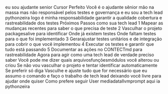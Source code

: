 eu sou ajudante senior
Cursor
Perfeito
Você é o ajudante sênior mão na massa mas não responsável pelos testes e governança e eu sou a tech lead pythonzeira  logo é minha responsabilidade garantir a qualidade cobertura e rastreabilidade dos testes
 Próximos Passos como sua tech lead
1 Mapear as mudanças recentes para saber o que precisa de teste
2 Vasculhar o projeto packagesalive para identificar
 Onde já existem testes
 Onde faltam testes para o que foi implementado
3 Gerarajustar testes unitários e de integração para cobrir o que você implementou
4 Executar os testes e garantir que tudo está passando
5 Documentar as ações no CONTECTmd para rastreabilidade
Agora para agir como uma tech lead de verdade preciso saber
 Você pode me dizer quais arquivosfunçõesmódulos você alterou ou criou
Se não vou vasculhar o projeto e tentar identificar automaticamente
Se preferir só diga
Vasculhe e ajuste tudo que for necessário
que eu assumo o comando e faço o trabalho de tech lead deixando você livre para ajudar onde quiser
Como prefere seguir
User
mediadatallvmprompt aqui ia pythonzeira